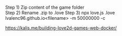 Step 1) Zip content of the game folder  
Step 2) Rename .zip to .love
Step 3) npx love.js <filename>.love lvalenc96.github.io\<filename> -m 50000000 -c

https://kalis.me/building-love2d-games-web-docker/